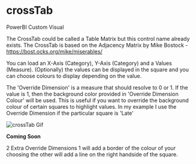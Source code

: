 # crossTab
PowerBI Custom Visual

The CrossTab could be called a Table Matrix but this control name already exists.
The CrossTab is based on the Adjacency Matrix by Mike Bostock - https://bost.ocks.org/mike/miserables/

You can load an X-Axis (Category), Y-Axis (Category) and a Values (Measure). (Optionally) the values can be displayed in the square and you can choose colours to display depending on the value. 

The 'Override Dimension' is a measure that should resolve to 0 or 1. If the value is 1, then the background color provided in 'Override Dimension Colour' will be used. This is useful if you want to override the background colour of certain squares to highlight values. In my example I use the Override Dimension if the particular square is 'Late'

![crossTab Gif](http://i.giphy.com/3o6ZsSjGhbf9ePxE0U.gif)

**Coming Soon**

2 Extra Override Dimensions
1 will add a border of the colour of your choosing the other will add a line on the right handside of the square.
